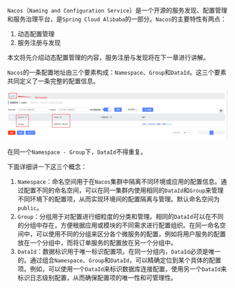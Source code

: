 `Nacos`（`Naming and Configuration Service`）是一个开源的服务发现、配置管理和服务治理平台，是`Spring Cloud Alibaba`的一部分。`Nacos`的主要特性有两点：

1. 动态配置管理
1. 服务注册与发现

本文将先介绍动态配置管理的内容，服务注册与发现将在下一章进行讲解。

`Nacos`的一条配置地址由三个要素构成：`Namespace`、`Group`和`DataId`。这三个要素共同定义了一条完整的配置信息。

![image-20240129090616207](image/image-20240129090616207.png)

在同一个`Namespace - Group`下，`DataId`不得重复。

下面详细讲一下这三个概念：

1. `Namespace`：命名空间用于在`Nacos`集群中隔离不同环境或应用的配置信息。通过配置不同的命名空间，可以在同一集群内使用相同的`DataId`和`Group`来管理不同环境下的配置项，从而实现环境间的配置隔离与管理。默认命名空间为`public`。
2. `Group`：分组用于对配置进行细粒度的分类和管理。相同的`DataId`可以在不同的分组中存在，方便根据应用或模块的不同需求进行配置组织。在同一命名空间中，可以使用不同的分组来区分各个微服务的配置，例如将用户服务的配置放在一个分组中，而将订单服务的配置放在另一个分组中。
3. `DataId`：数据标识用于唯一标识配置项。在同一分组内，`DataId`必须是唯一的。通过组合`Namespace`、`Group`和`DataId`，可以精确定位到某个具体的配置项。例如，可以使用一个`DataId`来标识数据库连接配置，使用另一个`DataId`来标识日志级别配置，从而确保配置项的唯一性和可管理性。